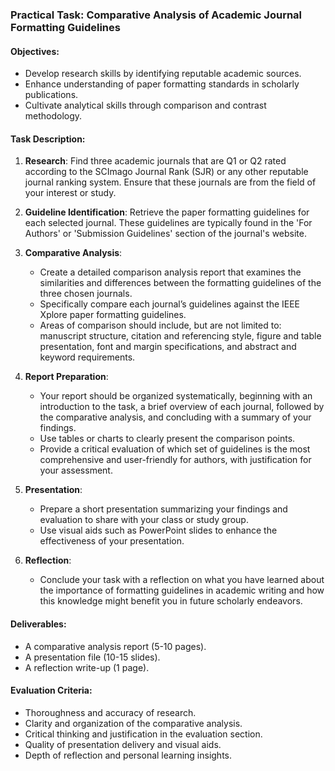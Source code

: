 ### Practical Task: Comparative Analysis of Academic Journal Formatting Guidelines

#### Objectives:
- Develop research skills by identifying reputable academic sources.
- Enhance understanding of paper formatting standards in scholarly publications.
- Cultivate analytical skills through comparison and contrast methodology.

#### Task Description:
1. **Research**: Find three academic journals that are Q1 or Q2 rated according to the SCImago Journal Rank (SJR) or any other reputable journal ranking system. Ensure that these journals are from the field of your interest or study.

2. **Guideline Identification**: Retrieve the paper formatting guidelines for each selected journal. These guidelines are typically found in the 'For Authors' or 'Submission Guidelines' section of the journal's website.

3. **Comparative Analysis**:
   - Create a detailed comparison analysis report that examines the similarities and differences between the formatting guidelines of the three chosen journals.
   - Specifically compare each journal’s guidelines against the IEEE Xplore paper formatting guidelines.
   - Areas of comparison should include, but are not limited to: manuscript structure, citation and referencing style, figure and table presentation, font and margin specifications, and abstract and keyword requirements.

4. **Report Preparation**:
   - Your report should be organized systematically, beginning with an introduction to the task, a brief overview of each journal, followed by the comparative analysis, and concluding with a summary of your findings.
   - Use tables or charts to clearly present the comparison points.
   - Provide a critical evaluation of which set of guidelines is the most comprehensive and user-friendly for authors, with justification for your assessment.

5. **Presentation**:
   - Prepare a short presentation summarizing your findings and evaluation to share with your class or study group.
   - Use visual aids such as PowerPoint slides to enhance the effectiveness of your presentation.

6. **Reflection**:
   - Conclude your task with a reflection on what you have learned about the importance of formatting guidelines in academic writing and how this knowledge might benefit you in future scholarly endeavors.

#### Deliverables:
- A comparative analysis report (5-10 pages).
- A presentation file (10-15 slides).
- A reflection write-up (1 page).

#### Evaluation Criteria:
- Thoroughness and accuracy of research.
- Clarity and organization of the comparative analysis.
- Critical thinking and justification in the evaluation section.
- Quality of presentation delivery and visual aids.
- Depth of reflection and personal learning insights.
